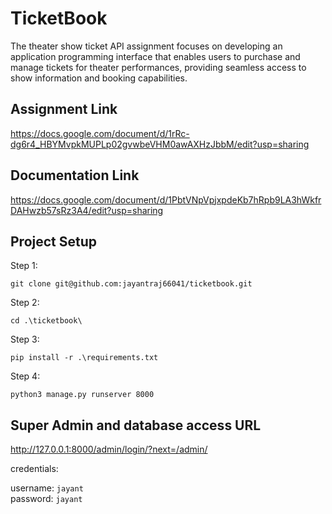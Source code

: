 TicketBook
======================
The theater show ticket API assignment focuses on developing an application programming interface that enables users to purchase and manage tickets for theater performances, providing seamless access to show information and booking capabilities.


Assignment Link
---------------------
https://docs.google.com/document/d/1rRc-dg6r4_HBYMvpkMUPLp02gvwbeVHM0awAXHzJbbM/edit?usp=sharing

Documentation Link
---------------------
https://docs.google.com/document/d/1PbtVNpVpjxpdeKb7hRpb9LA3hWkfrDAHwzb57sRz3A4/edit?usp=sharing


Project Setup
---------------------

Step 1:
```
git clone git@github.com:jayantraj66041/ticketbook.git
```

Step 2:
```
cd .\ticketbook\
```

Step 3:
```
pip install -r .\requirements.txt
```

Step 4:
```
python3 manage.py runserver 8000
```

Super Admin and database access URL
-------------------------
http://127.0.0.1:8000/admin/login/?next=/admin/

credentials:

username: ```jayant```      
password: ```jayant```
